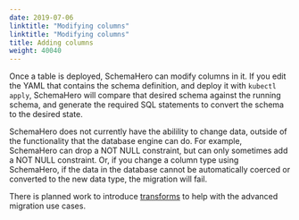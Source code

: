 ```yaml
---
date: 2019-07-06
linktitle: "Modifying columns"
linktitle: "Modifying columns"
title: Adding columns
weight: 40040
---
```


Once a table is deployed, SchemaHero can modify columns in it. If you edit the YAML that contains the schema definition, and deploy it with `kubectl apply`, SchemaHero will compare that desired schema against the running schema, and generate the required SQL statements to convert the schema to the desired state.

SchemaHero does not currently have the abilility to change data, outside of the functionality that the database engine can do. For example, SchemaHero can drop a NOT NULL constraint, but can only sometimes add a NOT NULL constraint. Or, if you change a column type using SchemaHero, if the data in the database cannot be automatically coerced or converted to the new data type, the migration will fail.

There is planned work to introduce [transforms](/docs/managing-tables/transforms/) to help with the advanced migration use cases.

